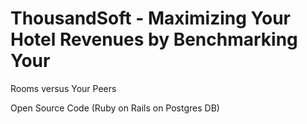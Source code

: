 # ThousandSoft - Maximizing Your Hotel Revenues by Benchmarking Your
Rooms versus Your Peers

Open Source Code (Ruby on Rails on Postgres DB) 
